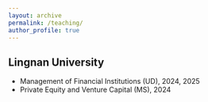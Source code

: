 ```yaml
---
layout: archive
permalink: /teaching/
author_profile: true
---
```


Lingnan University
---
- Management of Financial Institutions (UD), 2024, 2025
- Private Equity and Venture Capital (MS), 2024
